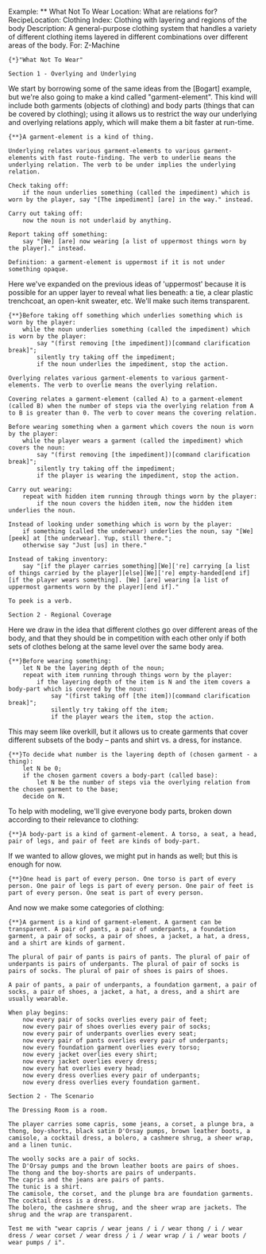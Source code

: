 Example: ** What Not To Wear
Location: What are relations for?
RecipeLocation: Clothing
Index: Clothing with layering and regions of the body
Description: A general-purpose clothing system that handles a variety of different clothing items layered in different combinations over different areas of the body.
For: Z-Machine

  

``` inform7
{*}"What Not To Wear"

Section 1 - Overlying and Underlying
```

  
We start by borrowing some of the same ideas from the [Bogart] example, but we're also going to make a kind called "garment-element". This kind will include both garments (objects of clothing) and body parts (things that can be covered by clothing); using it allows us to restrict the way our underlying and overlying relations apply, which will make them a bit faster at run-time.

  

``` inform7
{**}A garment-element is a kind of thing.

Underlying relates various garment-elements to various garment-elements with fast route-finding. The verb to underlie means the underlying relation. The verb to be under implies the underlying relation.

Check taking off:
	if the noun underlies something (called the impediment) which is worn by the player, say "[The impediment] [are] in the way." instead.

Carry out taking off:
	now the noun is not underlaid by anything.

Report taking off something:
	say "[We] [are] now wearing [a list of uppermost things worn by the player]." instead.

Definition: a garment-element is uppermost if it is not under something opaque.
```

  
Here we've expanded on the previous ideas of 'uppermost' because it is possible for an upper layer to reveal what lies beneath: a tie, a clear plastic trenchcoat, an open-knit sweater, etc. We'll make such items transparent.

  

``` inform7
{**}Before taking off something which underlies something which is worn by the player:
	while the noun underlies something (called the impediment) which is worn by the player:
		say "(first removing [the impediment])[command clarification break]";
		silently try taking off the impediment;
		if the noun underlies the impediment, stop the action.

Overlying relates various garment-elements to various garment-elements. The verb to overlie means the overlying relation.

Covering relates a garment-element (called A) to a garment-element (called B) when the number of steps via the overlying relation from A to B is greater than 0. The verb to cover means the covering relation.

Before wearing something when a garment which covers the noun is worn by the player:
	while the player wears a garment (called the impediment) which covers the noun:
		say "(first removing [the impediment])[command clarification break]";
		silently try taking off the impediment;
		if the player is wearing the impediment, stop the action.

Carry out wearing:
	repeat with hidden item running through things worn by the player:
		if the noun covers the hidden item, now the hidden item underlies the noun.

Instead of looking under something which is worn by the player:
	if something (called the underwear) underlies the noun, say "[We] [peek] at [the underwear]. Yup, still there.";
	otherwise say "Just [us] in there."

Instead of taking inventory:
	say "[if the player carries something][We]['re] carrying [a list of things carried by the player][else][We]['re] empty-handed[end if][if the player wears something]. [We] [are] wearing [a list of uppermost garments worn by the player][end if]."

To peek is a verb.

Section 2 - Regional Coverage
```

  
Here we draw in the idea that different clothes go over different areas of the body, and that they should be in competition with each other only if both sets of clothes belong at the same level over the same body area.

  

``` inform7
{**}Before wearing something:
	let N be the layering depth of the noun;
	repeat with item running through things worn by the player:
		if the layering depth of the item is N and the item covers a body-part which is covered by the noun:
			say "(first taking off [the item])[command clarification break]";
			silently try taking off the item;
			if the player wears the item, stop the action.
```

  
This may seem like overkill, but it allows us to create garments that cover different subsets of the body – pants and shirt vs. a dress, for instance.

  

``` inform7
{**}To decide what number is the layering depth of (chosen garment - a thing):
	let N be 0;
	if the chosen garment covers a body-part (called base):
		let N be the number of steps via the overlying relation from the chosen garment to the base;
	decide on N.
```

  
To help with modeling, we'll give everyone body parts, broken down according to their relevance to clothing:

  

``` inform7
{**}A body-part is a kind of garment-element. A torso, a seat, a head, pair of legs, and pair of feet are kinds of body-part.
```

  
If we wanted to allow gloves, we might put in hands as well; but this is enough for now.

  

``` inform7
{**}One head is part of every person. One torso is part of every person. One pair of legs is part of every person. One pair of feet is part of every person. One seat is part of every person.
```

  
And now we make some categories of clothing:

  

``` inform7
{**}A garment is a kind of garment-element. A garment can be transparent. A pair of pants, a pair of underpants, a foundation garment, a pair of socks, a pair of shoes, a jacket, a hat, a dress, and a shirt are kinds of garment.

The plural of pair of pants is pairs of pants. The plural of pair of underpants is pairs of underpants. The plural of pair of socks is pairs of socks. The plural of pair of shoes is pairs of shoes.

A pair of pants, a pair of underpants, a foundation garment, a pair of socks, a pair of shoes, a jacket, a hat, a dress, and a shirt are usually wearable.

When play begins:
	now every pair of socks overlies every pair of feet;
	now every pair of shoes overlies every pair of socks;
	now every pair of underpants overlies every seat;
	now every pair of pants overlies every pair of underpants;
	now every foundation garment overlies every torso;
	now every jacket overlies every shirt;
	now every jacket overlies every dress;
	now every hat overlies every head;
	now every dress overlies every pair of underpants;
	now every dress overlies every foundation garment.

Section 2 - The Scenario

The Dressing Room is a room.

The player carries some capris, some jeans, a corset, a plunge bra, a thong, boy-shorts, black satin D'Orsay pumps, brown leather boots, a camisole, a cocktail dress, a bolero, a cashmere shrug, a sheer wrap, and a linen tunic.

The woolly socks are a pair of socks.
The D'Orsay pumps and the brown leather boots are pairs of shoes.
The thong and the boy-shorts are pairs of underpants.
The capris and the jeans are pairs of pants.
The tunic is a shirt.
The camisole, the corset, and the plunge bra are foundation garments.
The cocktail dress is a dress.
The bolero, the cashmere shrug, and the sheer wrap are jackets. The shrug and the wrap are transparent.

Test me with "wear capris / wear jeans / i / wear thong / i / wear dress / wear corset / wear dress / i / wear wrap / i / wear boots / wear pumps / i".
```

